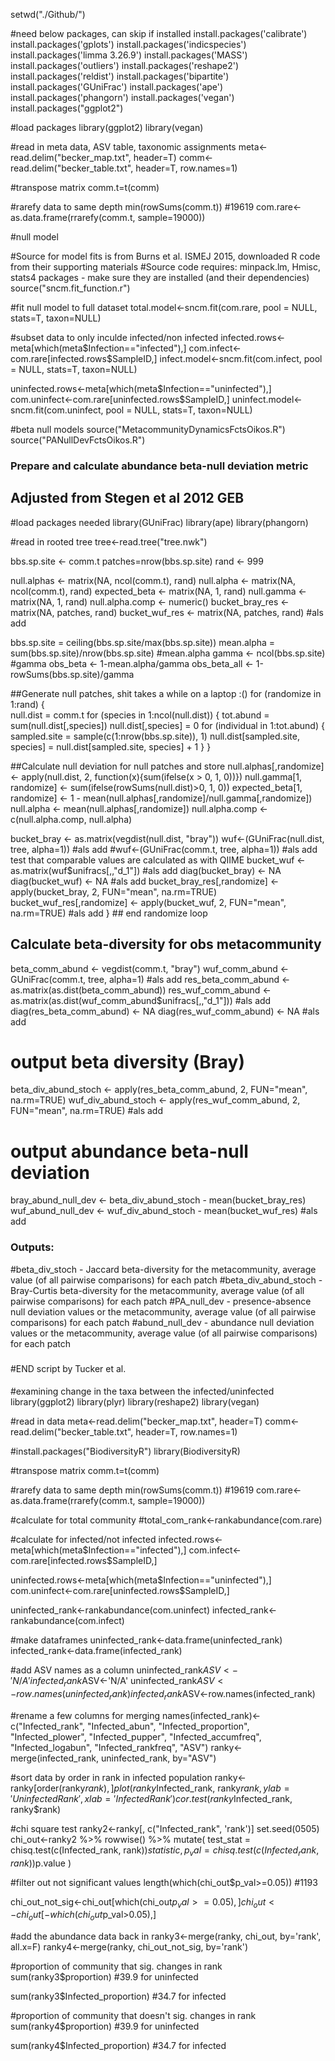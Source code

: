 setwd("./Github/")



#need below packages, can skip if installed
install.packages('calibrate')
install.packages('gplots')
install.packages('indicspecies')
install.packages('limma 3.26.9')
install.packages('MASS') 
install.packages('outliers')
install.packages('reshape2')
install.packages('reldist')
install.packages('bipartite')
install.packages('GUniFrac')
install.packages('ape')
install.packages('phangorn')
install.packages('vegan')
install.packages("ggplot2")

#load packages
library(ggplot2)
library(vegan)

#read in meta data, ASV table, taxonomic assignments
meta<-read.delim("becker_map.txt", header=T)
comm<-read.delim("becker_table.txt", header=T, row.names=1)

#transpose matrix
comm.t=t(comm)

#rarefy data to same depth
min(rowSums(comm.t))
#19619
com.rare<-as.data.frame(rrarefy(comm.t, sample=19000))



#null model

#Source for model fits is from Burns et al. ISMEJ 2015, downloaded R code from their supporting materials
#Source code requires:  minpack.lm, Hmisc, stats4 packages - make sure they are installed (and their dependencies)
source("sncm.fit_function.r")

#fit null model to full dataset
total.model<-sncm.fit(com.rare, pool = NULL, stats=T, taxon=NULL)


#subset data to only inculde infected/non infected
infected.rows<-meta[which(meta$Infection=="infected"),]
com.infect<-com.rare[infected.rows$SampleID,]
infect.model<-sncm.fit(com.infect, pool = NULL, stats=T, taxon=NULL)

uninfected.rows<-meta[which(meta$Infection=="uninfected"),]
com.uninfect<-com.rare[uninfected.rows$SampleID,]
uninfect.model<-sncm.fit(com.uninfect, pool = NULL, stats=T, taxon=NULL)




#beta null models
source("MetacommunityDynamicsFctsOikos.R")
source("PANullDevFctsOikos.R")


### Prepare and calculate abundance beta-null deviation metric
## Adjusted from Stegen et al 2012 GEB

#load packages needed
library(GUniFrac)
library(ape)
library(phangorn)

#read in rooted tree
tree<-read.tree("tree.nwk")

bbs.sp.site <- comm.t
patches=nrow(bbs.sp.site)
rand <- 999

null.alphas <- matrix(NA, ncol(comm.t), rand)
null.alpha <- matrix(NA, ncol(comm.t), rand)
expected_beta <- matrix(NA, 1, rand)
null.gamma <- matrix(NA, 1, rand)
null.alpha.comp <- numeric()
bucket_bray_res <- matrix(NA, patches, rand)
bucket_wuf_res <- matrix(NA, patches, rand) #als add

bbs.sp.site = ceiling(bbs.sp.site/max(bbs.sp.site)) 
mean.alpha = sum(bbs.sp.site)/nrow(bbs.sp.site) #mean.alpha
gamma <- ncol(bbs.sp.site) #gamma
obs_beta <- 1-mean.alpha/gamma
obs_beta_all <- 1-rowSums(bbs.sp.site)/gamma

##Generate null patches, shit takes a while on a laptop :()
for (randomize in 1:rand) {  
  null.dist = comm.t
  for (species in 1:ncol(null.dist)) {
    tot.abund = sum(null.dist[,species])
    null.dist[,species] = 0
    for (individual in 1:tot.abund) {
      sampled.site = sample(c(1:nrow(bbs.sp.site)), 1)
      null.dist[sampled.site, species] = null.dist[sampled.site, species] + 1
    }
  }
  
  ##Calculate null deviation for null patches and store
  null.alphas[,randomize] <- apply(null.dist, 2, function(x){sum(ifelse(x > 0, 1, 0))})
  null.gamma[1, randomize] <- sum(ifelse(rowSums(null.dist)>0, 1, 0))
  expected_beta[1, randomize] <- 1 - mean(null.alphas[,randomize]/null.gamma[,randomize])
  null.alpha <- mean(null.alphas[,randomize])
  null.alpha.comp <- c(null.alpha.comp, null.alpha)
  
  bucket_bray <- as.matrix(vegdist(null.dist, "bray"))
  wuf<-(GUniFrac(null.dist, tree, alpha=1)) #als add
  #wuf<-(GUniFrac(comm.t, tree, alpha=1)) #als add test that comparable  values are calculated as with QIIME
  bucket_wuf <- as.matrix(wuf$unifracs[,,"d_1"]) #als add
  diag(bucket_bray) <- NA
  diag(bucket_wuf) <- NA #als add
  bucket_bray_res[,randomize] <- apply(bucket_bray, 2, FUN="mean", na.rm=TRUE)
  bucket_wuf_res[,randomize] <- apply(bucket_wuf, 2, FUN="mean", na.rm=TRUE) #als add
} ## end randomize loop

## Calculate beta-diversity for obs metacommunity
beta_comm_abund <- vegdist(comm.t, "bray")
wuf_comm_abund <- GUniFrac(comm.t, tree, alpha=1) #als add
res_beta_comm_abund <- as.matrix(as.dist(beta_comm_abund))
res_wuf_comm_abund <- as.matrix(as.dist(wuf_comm_abund$unifracs[,,"d_1"])) #als add
diag(res_beta_comm_abund) <- NA
diag(res_wuf_comm_abund) <- NA #als add

# output beta diversity (Bray)
beta_div_abund_stoch <- apply(res_beta_comm_abund, 2, FUN="mean", na.rm=TRUE)
wuf_div_abund_stoch <- apply(res_wuf_comm_abund, 2, FUN="mean", na.rm=TRUE) #als add

# output abundance beta-null deviation
bray_abund_null_dev <- beta_div_abund_stoch - mean(bucket_bray_res)
wuf_abund_null_dev <- wuf_div_abund_stoch - mean(bucket_wuf_res) #als add

### Outputs:
#beta_div_stoch  - Jaccard beta-diversity for the metacommunity, average value (of all pairwise comparisons) for each patch
#beta_div_abund_stoch - Bray-Curtis beta-diversity for the metacommunity, average value (of all pairwise comparisons) for each patch
#PA_null_dev - presence-absence null deviation values or the metacommunity, average value (of all pairwise comparisons) for each patch
#abund_null_dev - abundance null deviation values or the metacommunity, average value (of all pairwise comparisons) for each patch
###
#END script by Tucker et al.


####
#examining change in the taxa between the infected/uninfected
library(ggplot2)
library(plyr)
library(reshape2)
library(vegan)

#read in data
meta<-read.delim("becker_map.txt", header=T)
comm<-read.delim("becker_table.txt", header=T, row.names=1)

#install.packages("BiodiversityR")
library(BiodiversityR)

#transpose matrix
comm.t=t(comm)

#rarefy data to same depth
min(rowSums(comm.t))
#19619
com.rare<-as.data.frame(rrarefy(comm.t, sample=19000))

#calculate for total community
#total_com_rank<-rankabundance(com.rare)

#calculate for infected/not infected
infected.rows<-meta[which(meta$Infection=="infected"),]
com.infect<-com.rare[infected.rows$SampleID,]


uninfected.rows<-meta[which(meta$Infection=="uninfected"),]
com.uninfect<-com.rare[uninfected.rows$SampleID,]

uninfected_rank<-rankabundance(com.uninfect)
infected_rank<-rankabundance(com.infect)

#make dataframes
uninfected_rank<-data.frame(uninfected_rank)
infected_rank<-data.frame(infected_rank)

#add ASV names as a column
uninfected_rank$ASV<-'N/A'
infected_rank$ASV<-'N/A'
uninfected_rank$ASV<-row.names(uninfected_rank)
infected_rank$ASV<-row.names(infected_rank)

#rename a few columns for merging
names(infected_rank)<-c("Infected_rank",  "Infected_abun", "Infected_proportion",  "Infected_plower",  "Infected_pupper",  "Infected_accumfreq",  "Infected_logabun",  "Infected_rankfreq", "ASV")
ranky<-merge(infected_rank, uninfected_rank, by="ASV")

#sort data by order in rank in infected population
ranky<-ranky[order(ranky$rank),]
plot(ranky$Infected_rank, ranky$rank, ylab='Uninfected Rank', xlab='Infected Rank')
cor.test(ranky$Infected_rank, ranky$rank)

#chi square test
ranky2<-ranky[, c("Infected_rank", 'rank')]
set.seed(0505)
chi_out<-ranky2 %>%
  rowwise() %>% 
  mutate(
    test_stat = chisq.test(c(Infected_rank, rank))$statistic,
    p_val = chisq.test(c(Infected_rank, rank))$p.value
  )

#filter out not significant values
length(which(chi_out$p_val>=0.05))
#1193

chi_out_not_sig<-chi_out[which(chi_out$p_val>=0.05),]
chi_out<-chi_out[-which(chi_out$p_val>0.05),]

#add the abundance data back in
ranky3<-merge(ranky, chi_out, by='rank', all.x=F)
ranky4<-merge(ranky, chi_out_not_sig, by='rank')

#proportion of community that sig. changes in rank
sum(ranky3$proportion)
#39.9 for uninfected

sum(ranky3$Infected_proportion)
#34.7 for infected

#proportion of community that doesn't sig. changes in rank
sum(ranky4$proportion)
#39.9 for uninfected

sum(ranky4$Infected_proportion)
#34.7 for infected
